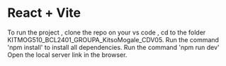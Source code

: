 # React + Vite

To run the project , clone the repo on your vs code , cd to the folder KITMOG510_BCL2401_GROUPA_KitsoMogale_CDV05.
Run the command 'npm install' to install all dependencies.
Run the command 'npm run dev' 
Open the local server link in the browser.

